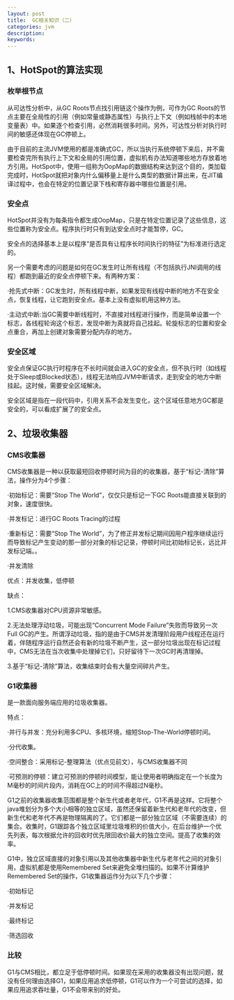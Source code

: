```yaml
---
layout: post
title:  GC相关知识（二）
categories: jvm
description: 
keywords: 
---
```



## 1、HotSpot的算法实现

### 枚举根节点

从可达性分析中，从GC Roots节点找引用链这个操作为例，可作为GC Roots的节点主要在全局性的引用（例如常量或静态属性）与执行上下文（例如栈帧中的本地变量表）中。如果逐个检查引用，必然消耗很多时间。另外，可达性分析对执行时间的敏感还体现在GC停顿上。

由于目前的主流JVM使用的都是准确式GC，所以当执行系统停顿下来后，并不需要检查完所有执行上下文和全局的引用位置，虚拟机有办法知道哪些地方存放着地方引用。HotSpot中，使用一组称为OopMap的数据结构来达到这个目的，类加载完成时，HotSpot就把对象内什么偏移量上是什么类型的数据计算出来，在JIT编译过程中，也会在特定的位置记录下栈和寄存器中哪些位置是引用。

### 安全点

HotSpot并没有为每条指令都生成OopMap，只是在特定位置记录了这些信息，这些位置称为安全点。程序执行时只有到达安全点时才能暂停，GC。

安全点的选择基本上是以程序“是否具有让程序长时间执行的特征”为标准进行选定的。

另一个需要考虑的问题是如何在GC发生时让所有线程（不包括执行JNI调用的线程）都跑到最近的安全点停顿下来。有两种方案：

·抢先式中断：GC发生时，所有线程中断，如果发现有线程中断的地方不在安全点，恢复线程，让它跑到安全点。基本上没有虚拟机用这种方法。

·主动式中断:当GC需要中断线程时，不直接对线程进行操作，而是简单设置一个标志，各线程轮询这个标志，发现中断为真就将自己挂起。轮旋标志的位置和安全点重合，再加上创建对象需要分配内存的地方。

### 安全区域

安全点保证GC执行时程序在不长时间就会进入GC的安全点，但不执行时（如线程处于Sleep或Blocked状态），线程无法响应JVM中断请求，走到安全的地方中断挂起。这时候，需要安全区域解决。

安全区域是指在一段代码中，引用关系不会发生变化，这个区域任意地方GC都是安全的，可以看成扩展了的安全点。

## 2、垃圾收集器

### CMS收集器

CMS收集器是一种以获取最短回收停顿时间为目的的收集器，基于“标记-清除”算法，操作分为4个步骤：

·初始标记：需要“Stop The World”，仅仅只是标记一下GC Roots能直接关联到的对象，速度很快。

·并发标记：进行GC Roots Tracing的过程

·重新标记：需要“Stop The World”，为了修正并发标记期间因用户程序继续运行而导致标记产生变动的那一部分对象的标记记录，停顿时间比初始标记长，远比并发标记端。。

·并发清除

优点：并发收集，低停顿

缺点：

1.CMS收集器对CPU资源非常敏感。

2.无法处理浮动垃圾，可能出现“Concurrent Mode Failure”失败而导致另一次Full GC的产生。所谓浮动垃圾，指的是由于CMS并发清理阶段用户线程还在运行着，伴随程序运行自然还会有新的垃圾不断产生，这一部分垃圾出现在标记过程中，CMS无法在当次收集中处理掉它们，只好留待下一次GC时再清理掉。

3.基于“标记-清除”算法，收集结束时会有大量空间碎片产生。

### G1收集器

是一款面向服务端应用的垃圾收集器。

特点：

·并行与并发：充分利用多CPU、多核环境，缩短Stop-The-World停顿时间。

·分代收集。

·空间整合：采用标记-整理算法（优点见前文），与CMS收集器不同

·可预测的停顿：建立可预测的停顿时间模型，能让使用者明确指定在一个长度为M毫秒的时间片段内，消耗在GC上的时间不得超过N毫秒。

G1之前的收集器收集范围都是整个新生代或者老年代，G1不再是这样。它将整个java堆划分为多个大小相等的独立区域，虽然还保留着新生代和老年代的改变，但新生代和老年代不再是物理隔离的了。它们都是一部分独立区域（不需要连续）的集合。收集时，G1跟踪各个独立区域里垃圾堆积的价值大小，在后台维护一个优先列表，每次根据允许的回收时优先限回收价最大的独立空间。提高了收集的效率。

G1中，独立区域直接的对象引用以及其他收集器中新生代与老年代之间的对象引用，虚拟机都是使用Remembered Set来避免全堆扫描的。如果不计算维护Remembered Set的操作，G1收集器运作分为以下几个步骤：

·初始标记

·并发标记

·最终标记

·筛选回收

### 比较

G1与CMS相比，都立足于低停顿时间。如果现在采用的收集器没有出现问题，就没有任何理由选择G1，如果应用追求低停顿，G1可以作为一个可尝试的选择，如果应用追求吞吐量，G1不会带来别的好处。






